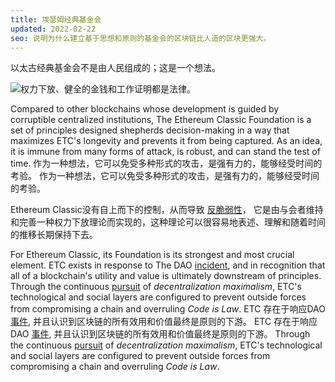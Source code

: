 ```yaml
---
title: 埃瑟姆经典基金会
updated: 2022-02-22
seo: 说明为什么建立基于思想和原则的基金会的区块链比人造的区块更强大。
---
```


以太古经典基金会不是由人民组成的；这是一个想法。

![权力下放、健全的金钱和工作证明都是法律。](../../../src/images/foundation.png)

Compared to other blockchains whose development is guided by corruptible centralized institutions, The Ethereum Classic Foundation is a set of principles designed shepherds decision-making in a way that maximizes ETC's longevity and prevents it from being captured. As an idea, it is immune from many forms of attack, is robust, and can stand the test of time. 作为一种想法，它可以免受多种形式的攻击，是强有力的，能够经受时间的考验。 作为一种想法，它可以免受多种形式的攻击，是强有力的，能够经受时间的考验。

Ethereum Classic没有自上而下的控制，从而导致 [反脆弱性](https://en.wikipedia.org/wiki/Antifragility)， 它是由与会者维持和完善一种权力下放理论而实现的，这种理论可以很容易地表述、理解和随着时间的推移长期保持下去。

For Ethereum Classic, its Foundation is its strongest and most crucial element. ETC exists in response to The DAO [incident](/why-classic/genesis), and in recognition that all of a blockchain's utility and value is ultimately downstream of principles. Through the continuous [pursuit](/why-classic/decentralism) of _decentralization maximalism_, ETC's technological and social layers are configured to prevent outside forces from compromising a chain and overruling _Code is Law_. ETC 存在于响应DAO [事件](/why-classic/genesis), 并且认识到区块链的所有效用和价值最终是原则的下游。 ETC 存在于响应DAO [事件](/why-classic/genesis), 并且认识到区块链的所有效用和价值最终是原则的下游。 Through the continuous [pursuit](/why-classic/decentralism) of _decentralization maximalism_, ETC's technological and social layers are configured to prevent outside forces from compromising a chain and overruling _Code is Law_.
